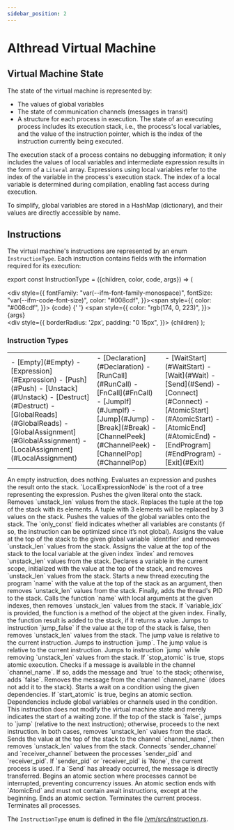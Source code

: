 ```yaml
---
sidebar_position: 2
---
```


# Althread Virtual Machine

## Virtual Machine State

The state of the virtual machine is represented by:
- The values of global variables
- The state of communication channels (messages in transit)
- A structure for each process in execution. The state of an executing process includes its execution stack, i.e., the process's local variables, and the value of the instruction pointer, which is the index of the instruction currently being executed.

The execution stack of a process contains no debugging information; it only includes the values of local variables and intermediate expression results in the form of a `Literal` array. Expressions using local variables refer to the index of the variable in the process's execution stack. The index of a local variable is determined during compilation, enabling fast access during execution.

To simplify, global variables are stored in a HashMap (dictionary), and their values are directly accessible by name.

## Instructions

The virtual machine's instructions are represented by an enum `InstructionType`. Each instruction contains fields with the information required for its execution:

export const InstructionType = ({children, color, code, args}) => (
    <div id={code}>
        <div
            style={{
                fontFamily: "var(--ifm-font-family-monospace)",
                fontSize: "var(--ifm-code-font-size)",
                color: "#008cdf",
            }}><span
                style={{
                    color: "#008cdf",
                }}>
                    {code}
                </span>{' '}
                <span
                style={{
                    color: "rgb(174, 0, 223)",
                }}>
                    {args}
                </span>
            </div>
        <div
        style={{
            borderRadius: '2px',
            padding: "0 15px",
        }}>
        {children}
        </div>
    </div>
);

### Instruction Types

<table>
<tr><td>
- [Empty](#Empty)
- [Expression](#Expression)
- [Push](#Push)
- [Unstack](#Unstack)
- [Destruct](#Destruct)
- [GlobalReads](#GlobalReads)
- [GlobalAssignment](#GlobalAssignment)
- [LocalAssignment](#LocalAssignment)
</td><td>
- [Declaration](#Declaration)
- [RunCall](#RunCall)
- [FnCall](#FnCall)
- [JumpIf](#JumpIf)
- [Jump](#Jump)
- [Break](#Break)
- [ChannelPeek](#ChannelPeek)
- [ChannelPop](#ChannelPop)
</td><td>
- [WaitStart](#WaitStart)
- [Wait](#Wait)
- [Send](#Send)
- [Connect](#Connect)
- [AtomicStart](#AtomicStart)
- [AtomicEnd](#AtomicEnd)
- [EndProgram](#EndProgram)
- [Exit](#Exit)
</td></tr>
</table>

<InstructionType code="Empty">
    An empty instruction, does nothing.
</InstructionType>

<InstructionType code="Expression" args="(LocalExpressionNode)">
    Evaluates an expression and pushes the result onto the stack. `LocalExpressionNode` is the root of a tree representing the expression.
</InstructionType>

<InstructionType code="Push" args="(Literal)">
Pushes the given literal onto the stack.
</InstructionType>

<InstructionType code="Unstack" args="{unstack_len: usize}">
Removes `unstack_len` values from the stack.
</InstructionType>

<InstructionType code="Destruct" args="">
Replaces the tuple at the top of the stack with its elements. A tuple with 3 elements will be replaced by 3 values on the stack.
</InstructionType>

<InstructionType code="GlobalReads" args="{variables: Vec<String>, only_const: bool}">
Pushes the values of the global variables onto the stack. The `only_const` field indicates whether all variables are constants (if so, the instruction can be optimized since it’s not global).
</InstructionType>

<InstructionType code="GlobalAssignment" args="{identifier: String, operator: BinaryAssignmentOperator, unstack_len: usize}">
Assigns the value at the top of the stack to the given global variable `identifier` and removes `unstack_len` values from the stack.
</InstructionType>

<InstructionType code="LocalAssignment" args="{index: usize, operator: BinaryAssignmentOperator, unstack_len: usize}">
Assigns the value at the top of the stack to the local variable at the given index `index` and removes `unstack_len` values from the stack.
</InstructionType>

<InstructionType code="Declaration" args="{unstack_len: usize}">
Declares a variable in the current scope, initialized with the value at the top of the stack, and removes `unstack_len` values from the stack.
</InstructionType>

<InstructionType code="RunCall" args="{name: String, unstack_len: usize}">
Starts a new thread executing the program `name` with the value at the top of the stack as an argument, then removes `unstack_len` values from the stack. Finally, adds the thread's PID to the stack.
</InstructionType>

<InstructionType code="FnCall" args="{name: String, unstack_len: usize, variable_idx: Option<usize>, arguments: Option<Vec<usize>}>">
Calls the function `name` with local arguments at the given indexes, then removes `unstack_len` values from the stack. If `variable_idx` is provided, the function is a method of the object at the given index. Finally, the function result is added to the stack, if it returns a value.
</InstructionType>

<InstructionType code="JumpIf" args="{jump_false: i64, unstack_len: usize}">
Jumps to instruction `jump_false` if the value at the top of the stack is false, then removes `unstack_len` values from the stack. The jump value is relative to the current instruction.
</InstructionType>

<InstructionType code="Jump" args="{jump: i64}">
Jumps to instruction `jump`. The jump value is relative to the current instruction.
</InstructionType>

<InstructionType code="Break" args="{jump: i64, unstack_len: usize, stop_atomic: bool}">
Jumps to instruction `jump` while removing `unstack_len` values from the stack. If `stop_atomic` is true, stops atomic execution.
</InstructionType>

<InstructionType code="ChannelPeek" args="{channel_name: String}">
Checks if a message is available in the channel `channel_name`. If so, adds the message and `true` to the stack; otherwise, adds `false`.
</InstructionType>

<InstructionType code="ChannelPop" args="{channel_name: String}">
Removes the message from the channel `channel_name` (does not add it to the stack).
</InstructionType>

<InstructionType code="WaitStart" args="{dependencies: WaitDependency, start_atomic: bool}">
Starts a wait on a condition using the given dependencies. If `start_atomic` is true, begins an atomic section. Dependencies include global variables or channels used in the condition. This instruction does not modify the virtual machine state and merely indicates the start of a waiting zone.
</InstructionType>

<InstructionType code="Wait" args="{jump: i64, unstack_len: usize}">
If the top of the stack is `false`, jumps to `jump` (relative to the next instruction); otherwise, proceeds to the next instruction. In both cases, removes `unstack_len` values from the stack.
</InstructionType>

<InstructionType code="Send" args="{channel_name: String, unstack_len: usize}">
Sends the value at the top of the stack to the channel `channel_name`, then removes `unstack_len` values from the stack.
</InstructionType>

<InstructionType code="Connect" args="{sender_pid: Option<usize>, receiver_pid: Option<usize>, sender_channel: String, receiver_channel: String}">
Connects `sender_channel` and `receiver_channel` between the processes `sender_pid` and `receiver_pid`. If `sender_pid` or `receiver_pid` is `None`, the current process is used. If a `Send` has already occurred, the message is directly transferred.
</InstructionType>

<InstructionType code="AtomicStart" args="">
Begins an atomic section where processes cannot be interrupted, preventing concurrency issues. An atomic section ends with `AtomicEnd` and must not contain await instructions, except at the beginning.
</InstructionType>

<InstructionType code="AtomicEnd" args="">
Ends an atomic section.
</InstructionType>

<InstructionType code="EndProgram" args="">
Terminates the current process.
</InstructionType>

<InstructionType code="Exit" args="">
Terminates all processes.
</InstructionType>

The `InstructionType` enum is defined in the file [/vm/src/instruction.rs](https://github.com/althread/althread/blob/main/interpreter/src/vm/instruction.rs#L12).

